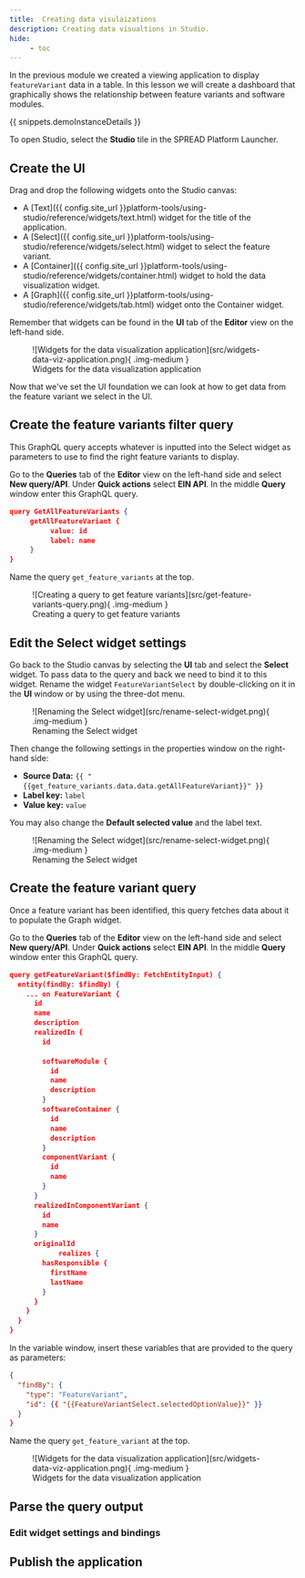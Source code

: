 ```yaml
---
title:  Creating data visulaizations
description: Creating data visualtions in Studio.
hide:
     - toc
---
```


In the previous module we created a viewing application to display `featureVariant` data in a table. In this lesson we will create a dashboard that graphically shows the relationship between feature variants and software modules.

{{ snippets.demoInstanceDetails }}

To open Studio, select the **Studio** tile in the SPREAD Platform Launcher.

## Create the UI

Drag and drop the following widgets onto the Studio canvas:

- A [Text]({{ config.site_url }}platform-tools/using-studio/reference/widgets/text.html) widget for the title of the application.
- A [Select]({{ config.site_url }}platform-tools/using-studio/reference/widgets/select.html) widget to select the feature variant.
- A [Container]({{ config.site_url }}platform-tools/using-studio/reference/widgets/container.html) widget to hold the data visualization widget.
- A [Graph]({{ config.site_url }}platform-tools/using-studio/reference/widgets/tab.html) widget onto the Container widget.

Remember that widgets can be found in the **UI** tab of the **Editor** view on the left-hand side.

<figure markdown="span">
	![Widgets for the data visualization application](src/widgets-data-viz-application.png){ .img-medium }
	<figcaption>Widgets for the data visualization application</figcaption>
</figure>

Now that we've set the UI foundation we can look at how to get data from the feature variant we select in the UI.

## Create the feature variants filter query

This GraphQL query accepts whatever is inputted into the Select widget as parameters to use to find the right feature variants to display.

Go to the **Queries** tab of the **Editor** view on the left-hand side and select **New query/API**. Under **Quick actions** select **EIN API**. In the middle **Query** window enter this GraphQL query.

```json
query GetAllFeatureVariants {
     getAllFeatureVariant {
          value: id
          label: name
     }
}
```

Name the query `get_feature_variants` at the top.

<figure markdown="span">
	![Creating a query to get feature variants](src/get-feature-variants-query.png){ .img-medium }
	<figcaption>Creating a query to get feature variants</figcaption>
</figure>

## Edit the Select widget settings

Go back to the Studio canvas by selecting the **UI** tab and select the **Select** widget. To pass data to the query and back we need to bind it to this widget. Rename the widget `FeatureVariantSelect` by double-clicking on it in the **UI** window or by using the three-dot menu.

<figure markdown="span">
	![Renaming the Select widget](src/rename-select-widget.png){ .img-medium }
	<figcaption>Renaming the Select widget</figcaption>
</figure>

Then change the following settings in the properties window on the right-hand side:

- **Source Data:** `{{ "{{get_feature_variants.data.data.getAllFeatureVariant}}" }}`
- **Label key:** `label`
- **Value key:** `value`

You may also change the **Default selected value** and the label text.

<figure markdown="span">
	![Renaming the Select widget](src/rename-select-widget.png){ .img-medium }
	<figcaption>Renaming the Select widget</figcaption>
</figure>

## Create the feature variant query

Once a feature variant has been identified, this query fetches data about it to populate the Graph widget.

Go to the **Queries** tab of the **Editor** view on the left-hand side and select **New query/API**. Under **Quick actions** select **EIN API**. In the middle **Query** window enter this GraphQL query.

```json
query getFeatureVariant($findBy: FetchEntityInput) {
  entity(findBy: $findBy) {
    ... on FeatureVariant {
      id
      name
      description
      realizedIn {
        id
				
        softwareModule {
          id
          name
		  description
        }
        softwareContainer {
          id
          name
		  description
        }
        componentVariant {
          id
          name
        }
      }
      realizedInComponentVariant {
        id
        name
      }
      originalId
			realizes {
        hasResponsible {
          firstName
          lastName
        }
      }
    }
  }
}
```

In the variable window, insert these variables that are provided to the query as parameters:

```json
{
  "findBy": {
    "type": "FeatureVariant",
    "id": {{ "{{FeatureVariantSelect.selectedOptionValue}}" }}
  }
}
```

Name the query `get_feature_variant` at the top.

<figure markdown="span">
	![Widgets for the data visualization application](src/widgets-data-viz-application.png){ .img-medium }
	<figcaption>Widgets for the data visualization application</figcaption>
</figure>




## Parse the query output











### Edit widget settings and bindings

## Publish the application

